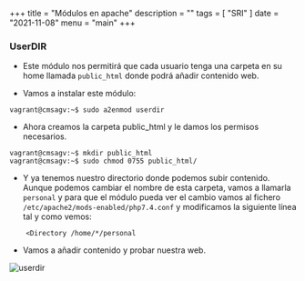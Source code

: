 +++
title = "Módulos en apache"
description = ""
tags = [
    "SRI"
]
date = "2021-11-08"
menu = "main"
+++

### UserDIR

* Este módulo nos permitirá que cada usuario tenga una carpeta en su home llamada `public_html` donde podrá añadir contenido web.

* Vamos a instalar este módulo:
~~~
vagrant@cmsagv:~$ sudo a2enmod userdir
~~~

* Ahora creamos la carpeta public_html y le damos los permisos necesarios.
~~~
vagrant@cmsagv:~$ mkdir public_html
vagrant@cmsagv:~$ sudo chmod 0755 public_html/
~~~

* Y ya tenemos nuestro directorio donde podemos subir contenido. Aunque podemos cambiar el nombre de esta carpeta, vamos a llamarla `personal` y para que el módulo pueda ver el cambio vamos al fichero `/etc/apache2/mods-enabled/php7.4.conf` y modificamos la siguiente línea tal y como vemos:

~~~
    <Directory /home/*/personal
~~~

* Vamos a añadir contenido y probar nuestra web.

![userdir](/modulos_apache/1.png)